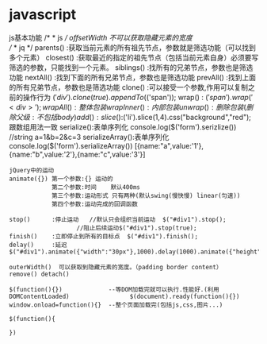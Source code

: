 # javascript
js基本功能
      /*
	*  js
	*/
	offsetWidth   不可以获取隐藏元素的宽度  
	/*
	* jq
	*/
	parents()  :获取当前元素的所有祖先节点，参数就是筛选功能（可以找到多个元素）
	closest()  :获取最近的指定的祖先节点（包括当前元素自身）必须要写筛选的参数，只能找到一个元素。
	siblings() :找所有的兄弟节点，参数也是筛选功能
	nextAll()  :找到下面的所有兄弟节点，参数也是筛选功能
	prevAll()  :找到上面的所有兄弟节点，参数也是筛选功能
	clone()    :可以接受一个参数,作用可以复制之前的操作行为  $('div').clone(true).appendTo($('span'));
	wrap()     : $('span').wrap('<div>'); 
	wrapAll()  :整体包装
	wrapInner():内部包装
	unwrap()   :删除包装 (删除父级:不包括body)
	add()      :
	slice()    :$('li').slice(1,4).css("background","red"); 跟数组用法一致
	serialize():表单序列化  console.log($('form').serizlize())  //string  a=1&b=2&c=3
	serializeArray():表单序列化   console.log($('form').serializeArray()) [{name:"a",value:'1'},{name:"b",value:'2'},{name:"c",value:'3'}]

	jQuery中的运动
	animate({}) 第一个参数:{} 运动的
				第二个参数:时间    默认400ms
				第三个参数:运动形式 只有两种(默认swing(慢快慢) linear(匀速))
				第四个参数:运动完成的回调函数

	stop()      :停止运动   //默认只会组织当前运动  $("#div1").stop();     
					   //阻止后续运动$("#div1").stop(true);
	finish()    :立即停止到所有的目标点  $("#div1").finish();
	delay()     :延迟
	$("#div1").animate({"width":"30px"},1000).delay(1000).animate({"height":"300px"},1000)

	outerWidth()  可以获取到隐藏元素的宽度。（padding border content）
	remove() detach()  

	$(function(){})             --等DOM加载完就可以执行.性能好.(利用DOMContentLoaded) 				$(document).ready(function(){})
	window.onload=function(){}  --整个页面加载完(包括js,css,图片...)

	$(function(){

	})

